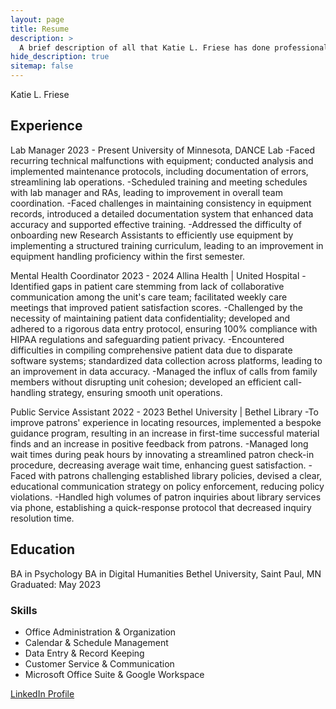 ```yaml
---
layout: page
title: Resume
description: >
  A brief description of all that Katie L. Friese has done professionally
hide_description: true
sitemap: false
---
```


Katie L. Friese

## Experience
Lab Manager	2023 - Present
University of Minnesota, DANCE Lab
-Faced recurring technical malfunctions with equipment; conducted analysis and implemented maintenance protocols, including documentation of errors, streamlining lab operations.
-Scheduled  training and meeting schedules with lab manager and RAs, leading to improvement in overall team coordination.
-Faced challenges in maintaining consistency in equipment records, introduced a detailed documentation system that enhanced data accuracy and supported effective training.
-Addressed the difficulty of onboarding new Research Assistants to efficiently use equipment by implementing a structured training curriculum, leading to an improvement in equipment handling proficiency within the first semester.
 
Mental Health Coordinator	2023 - 2024
Allina Health | United Hospital
-Identified gaps in patient care stemming from lack of collaborative communication among the unit's care team; facilitated weekly care meetings that improved patient satisfaction scores.
-Challenged by the necessity of maintaining patient data confidentiality; developed and adhered to a rigorous data entry protocol, ensuring 100% compliance with HIPAA regulations and safeguarding patient privacy.
-Encountered difficulties in compiling comprehensive patient data due to disparate software systems; standardized data collection across platforms, leading to an improvement in data accuracy.
-Managed the influx of calls from family members without disrupting unit cohesion; developed an efficient call-handling strategy, ensuring smooth unit operations.
 
Public Service Assistant	2022 - 2023
Bethel University | Bethel Library
-To improve patrons' experience in locating resources, implemented a bespoke guidance program, resulting in an increase in first-time successful material finds and an increase in positive feedback from patrons.
-Managed long wait times during peak hours by innovating a streamlined patron check-in procedure, decreasing average wait time, enhancing guest satisfaction.
-Faced with patrons challenging established library policies, devised a clear, educational communication strategy on policy enforcement, reducing policy violations.
-Handled high volumes of patron inquiries about library services via phone, establishing a quick-response protocol that decreased inquiry resolution time.

## Education
BA in Psychology
BA in Digital Humanities
Bethel University, Saint Paul, MN
Graduated: May 2023

### Skills
- Office Administration & Organization
- Calendar & Schedule Management
- Data Entry & Record Keeping
- Customer Service & Communication
- Microsoft Office Suite & Google Workspace


[LinkedIn Profile](https://www.linkedin.com/in/katie-l-friese/)